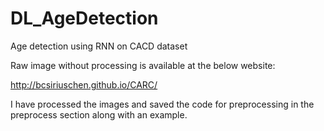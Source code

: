 # DL_AgeDetection
Age detection using RNN on CACD dataset

Raw image without processing is available at the below website:

http://bcsiriuschen.github.io/CARC/

I have processed the images and saved the code for preprocessing in the preprocess section along with an example.
